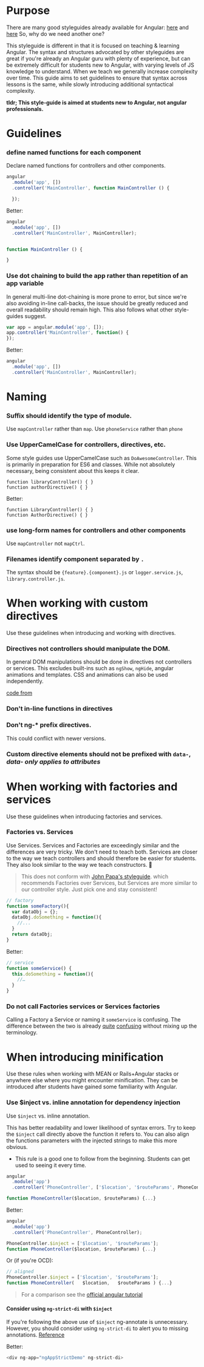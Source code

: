 # Purpose

There are many good styleguides already available for Angular: [here](https://github.com/toddmotto/angular-styleguide) and [here](https://github.com/johnpapa/angular-styleguide)  So, why do we need another one?

This styleguide is different in that it is focused on teaching & learning Angular.  The syntax and structures advocated by other styleguides are great if you're already an Angular guru with plenty of experience, but can be extremely difficult for students new to Angular, with varying levels of JS knowledge to understand.  When we teach we generally increase complexity over time.  This guide aims to set guidelines to ensure that syntax across lessons is the same, while slowly introducing additional syntactical complexity.

**tldr; This style-guide is aimed at students new to Angular, not angular professionals.**

# Guidelines

### define named functions for each component
Declare named functions for controllers and other components.

```js
angular
  .module('app', [])
  .controller('MainController', function MainController () {

  });
```

Better:

```js
angular
  .module('app', [])
  .controller('MainController', MainController);


function MainController () {

}
 ```

### Use dot chaining to build the app rather than repetition of an app variable
In general multi-line dot-chaining is more prone to error, but since we're also avoiding in-line call-backs, the issue should be greatly reduced and overall readability should remain high.  This also follows what other style-guides suggest.  

```js
var app = angular.module('app', []);
app.controller('MainController', function() {
});
```

Better:

```js
angular
  .module('app', [])
  .controller('MainController', MainController);
```

# Naming

### Suffix should identify the type of module.

Use `mapController` rather than `map`. Use `phoneService` rather than `phone`

### Use UpperCamelCase for controllers, directives, etc.

Some style guides use UpperCamelCase such as `DoAwesomeController`.  This is primarily in preparation for ES6 and classes.  While not absolutely necessary, being consistent about this keeps it clear.

```
function libraryController() { }
function authorDirective() { }
```

Better:

```
function LibraryController() { }
function AuthorDirective() { }
```

### use long-form names for controllers and other components

Use `mapController` not `mapCtrl`.

### Filenames identify component separated by `.`

The syntax should be `{feature}.{component}.js` or `logger.service.js`, `library.controller.js`.


<!-- DIRECTIVES -->
# When working with custom directives
Use these guidelines when introducing and working with directives.

### Directives not controllers should manipulate the DOM.

In general DOM manipulations should be done in directives not controllers or services.  This excludes built-ins such as `ngShow`, `ngHide`, angular animations and templates. CSS and animations can also be used independently.

[code from](https://github.com/toddmotto/angular-styleguide#directives)

### Don't in-line functions in directives

### Don't ng-* prefix directives.

This could conflict with newer versions.

### Custom directive elements should not be prefixed with `data-`, *data- only applies to attributes*

# When working with factories and services
Use these guidelines when introducing factories and services.

### Factories vs. Services

Use Services.  Services and Factories are exceedingly similar and the differences are very tricky.  We don't need to teach both.  Services are closer to the way we teach controllers and should therefore be easier for students.  They also look similar to the way we teach constructors. :sunflower:

> This does not conform with [John Papa's styleguide](https://github.com/johnpapa/angular-styleguide/blob/master/a1/README.md#style-y040). which recommends Factories over Services, but Services are more similar to our controller style. Just pick one and stay consistent!

```js
// factory
function someFactory(){
  var dataObj = {};
  dataObj.doSomething = function(){
	//...
  }
  return dataObj;
}
```

Better:

```js
// service
function someService() {
  this.doSomething = function(){
	//…
  }
}
```

### Do not call Factories services or Services factories

Calling a Factory a Service or naming it `someService` is confusing.  The difference between the two is already [quite](http://stackoverflow.com/questions/14324451/angular-service-vs-angular-factory) [confusing](http://stackoverflow.com/questions/16596569/angularjs-what-is-a-factory) without mixing up the terminology.  


# When introducing minification
Use these rules when working with MEAN or Rails+Angular stacks or anywhere else where you might encounter minification.  They can be introduced after students have gained some familiarity with Angular.

### Use $inject vs. inline annotation for dependency injection

Use `$inject` vs. inline annotation.  

This has better readability and lower likelihood of syntax errors.  Try to keep the `$inject` call directly above the function it refers to.  You can also align the functions parameters with the injected strings to make this more obvious.

* This rule is a good one to follow from the beginning.  Students can get used to seeing it every time.

```js
angular
  .module('app')
  .controller('PhoneController', ['$location', '$routeParams', PhoneController]);

function PhoneController($location, $routeParams) {...}
```

Better:

```js
angular
  .module('app')
  .controller('PhoneController', PhoneController);

PhoneController.$inject = ['$location', '$routeParams'];
function PhoneController($location, $routeParams) {...}
```

Or (if you're OCD):

```js
// aligned
PhoneController.$inject = ['$location', '$routeParams'];
function PhoneController(   $location,   $routeParams ) {...}
```

> For a comparison see the [official angular tutorial](https://docs.angularjs.org/tutorial/step_05)


#### Consider using `ng-strict-di` with `$inject`

If you're following the above use of `$inject` ng-annotate is unnecessary.  However, you should consider using `ng-strict-di` to alert you to missing annotations.  [Reference](https://docs.angularjs.org/api/ng/directive/ngApp)

Better:

```js
<div ng-app="ngAppStrictDemo" ng-strict-di>
```
